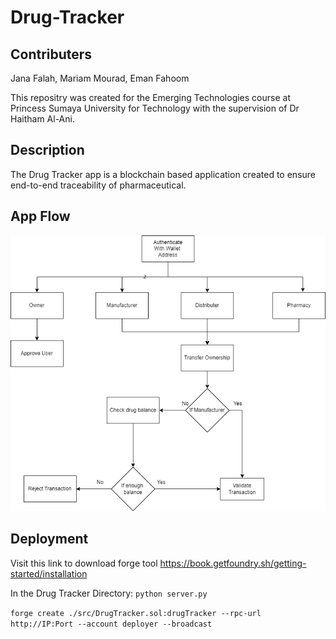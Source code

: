 # Drug-Tracker

## Contributers
Jana Falah, Mariam Mourad, Eman Fahoom

This repositry was created for the Emerging Technologies course at Princess Sumaya University for Technology with the supervision of Dr Haitham Al-Ani.

## Description
The Drug Tracker app is a blockchain based application created to ensure end-to-end traceability of pharmaceutical.

## App Flow
![Diagram](/images/image.png)

## Deployment
Visit this link to download forge tool
https://book.getfoundry.sh/getting-started/installation

In the Drug Tracker Directory:
`python server.py`

`forge create ./src/DrugTracker.sol:drugTracker --rpc-url http://IP:Port --account deployer --broadcast`



